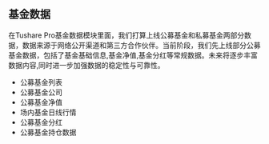 ## 基金数据

在Tushare Pro基金数据模块里面，我们打算上线公募基金和私募基金两部分数据，数据来源于网络公开渠道和第三方合作伙伴。当前阶段，我们先上线部分公募基金数据，包括了基金基础信息,基金净值,基金分红等常规数据。未来将逐步丰富数据内容,同时进一步加强数据的稳定性与可靠性。

- 公募基金列表
- 公募基金公司
- 公募基金净值
- 场内基金日线行情
- 公募基金分红
- 公募基金持仓数据